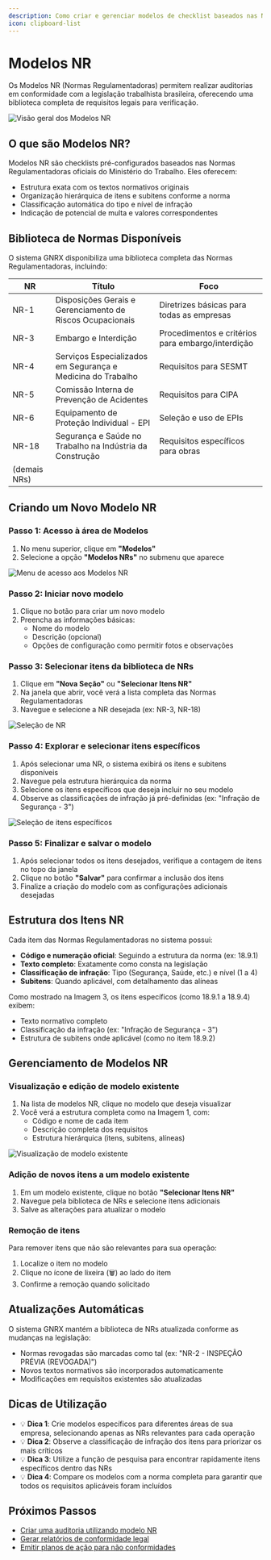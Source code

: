 ```yaml
---
description: Como criar e gerenciar modelos de checklist baseados nas Normas Regulamentadoras
icon: clipboard-list
---
```


# Modelos NR

Os Modelos NR (Normas Regulamentadoras) permitem realizar auditorias em conformidade com a legislação trabalhista brasileira, oferecendo uma biblioteca completa de requisitos legais para verificação.

![Visão geral dos Modelos NR](/auditorias/assets/modelos-nr-visao-geral.png)

## O que são Modelos NR?

Modelos NR são checklists pré-configurados baseados nas Normas Regulamentadoras oficiais do Ministério do Trabalho. Eles oferecem:

- Estrutura exata com os textos normativos originais
- Organização hierárquica de itens e subitens conforme a norma
- Classificação automática do tipo e nível de infração
- Indicação de potencial de multa e valores correspondentes

## Biblioteca de Normas Disponíveis

O sistema GNRX disponibiliza uma biblioteca completa das Normas Regulamentadoras, incluindo:

| NR | Título | Foco |
|----|--------|------|
| NR-1 | Disposições Gerais e Gerenciamento de Riscos Ocupacionais | Diretrizes básicas para todas as empresas |
| NR-3 | Embargo e Interdição | Procedimentos e critérios para embargo/interdição |
| NR-4 | Serviços Especializados em Segurança e Medicina do Trabalho | Requisitos para SESMT |
| NR-5 | Comissão Interna de Prevenção de Acidentes | Requisitos para CIPA |
| NR-6 | Equipamento de Proteção Individual - EPI | Seleção e uso de EPIs |
| NR-18 | Segurança e Saúde no Trabalho na Indústria da Construção | Requisitos específicos para obras |
| (demais NRs) | | |

## Criando um Novo Modelo NR

### Passo 1: Acesso à área de Modelos

1. No menu superior, clique em **"Modelos"**
2. Selecione a opção **"Modelos NRs"** no submenu que aparece

![Menu de acesso aos Modelos NR](/auditorias/assets/menu-modelos-nr.png)

### Passo 2: Iniciar novo modelo

1. Clique no botão para criar um novo modelo
2. Preencha as informações básicas:
   - Nome do modelo
   - Descrição (opcional)
   - Opções de configuração como permitir fotos e observações

### Passo 3: Selecionar itens da biblioteca de NRs

1. Clique em **"Nova Seção"** ou **"Selecionar Itens NR"**
2. Na janela que abrir, você verá a lista completa das Normas Regulamentadoras
3. Navegue e selecione a NR desejada (ex: NR-3, NR-18)

![Seleção de NR](/auditorias/assets/selecao-nr.png)

### Passo 4: Explorar e selecionar itens específicos

1. Após selecionar uma NR, o sistema exibirá os itens e subitens disponíveis
2. Navegue pela estrutura hierárquica da norma
3. Selecione os itens específicos que deseja incluir no seu modelo
4. Observe as classificações de infração já pré-definidas (ex: "Infração de Segurança - 3")

![Seleção de itens específicos](/auditorias/assets/selecao-itens-nr.png)

### Passo 5: Finalizar e salvar o modelo

1. Após selecionar todos os itens desejados, verifique a contagem de itens no topo da janela
2. Clique no botão **"Salvar"** para confirmar a inclusão dos itens
3. Finalize a criação do modelo com as configurações adicionais desejadas

## Estrutura dos Itens NR

Cada item das Normas Regulamentadoras no sistema possui:

- **Código e numeração oficial**: Seguindo a estrutura da norma (ex: 18.9.1)
- **Texto completo**: Exatamente como consta na legislação
- **Classificação de infração**: Tipo (Segurança, Saúde, etc.) e nível (1 a 4)
- **Subitens**: Quando aplicável, com detalhamento das alíneas

Como mostrado na Imagem 3, os itens específicos (como 18.9.1 a 18.9.4) exibem:
- Texto normativo completo
- Classificação da infração (ex: "Infração de Segurança - 3")
- Estrutura de subitens onde aplicável (como no item 18.9.2)

## Gerenciamento de Modelos NR

### Visualização e edição de modelo existente

1. Na lista de modelos NR, clique no modelo que deseja visualizar
2. Você verá a estrutura completa como na Imagem 1, com:
   - Código e nome de cada item
   - Descrição completa dos requisitos
   - Estrutura hierárquica (itens, subitens, alíneas)

![Visualização de modelo existente](/auditorias/assets/modelo-nr-existente.png)

### Adição de novos itens a um modelo existente

1. Em um modelo existente, clique no botão **"Selecionar Itens NR"**
2. Navegue pela biblioteca de NRs e selecione itens adicionais
3. Salve as alterações para atualizar o modelo

### Remoção de itens

Para remover itens que não são relevantes para sua operação:
1. Localize o item no modelo
2. Clique no ícone de lixeira (🗑️) ao lado do item
3. Confirme a remoção quando solicitado

## Atualizações Automáticas

O sistema GNRX mantém a biblioteca de NRs atualizada conforme as mudanças na legislação:

- Normas revogadas são marcadas como tal (ex: "NR-2 - INSPEÇÃO PRÉVIA (REVOGADA)")
- Novos textos normativos são incorporados automaticamente
- Modificações em requisitos existentes são atualizadas

## Dicas de Utilização

- 💡 **Dica 1**: Crie modelos específicos para diferentes áreas de sua empresa, selecionando apenas as NRs relevantes para cada operação
- 💡 **Dica 2**: Observe a classificação de infração dos itens para priorizar os mais críticos
- 💡 **Dica 3**: Utilize a função de pesquisa para encontrar rapidamente itens específicos dentro das NRs
- 💡 **Dica 4**: Compare os modelos com a norma completa para garantir que todos os requisitos aplicáveis foram incluídos

## Próximos Passos

- [Criar uma auditoria utilizando modelo NR](/auditorias/web/criar-auditoria.md)
- [Gerar relatórios de conformidade legal](/auditorias/web/relatorio-auditoria.md)
- [Emitir planos de ação para não conformidades](/auditorias/web/emitir-plano-acao.md)